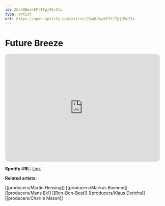 ```yaml
---
id: 2Qa4UBwzhEFt1Tpj95cZls
type: artist
url: https://open.spotify.com/artist/2Qa4UBwzhEFt1Tpj95cZls
---
```

# Future Breeze

<iframe style="border-radius:12px" src="https://open.spotify.com/embed/artist/2Qa4UBwzhEFt1Tpj95cZls" width="100%" height="352" frameBorder="0" allowfullscreen="" allow="autoplay; clipboard-write; encrypted-media; fullscreen; picture-in-picture" loading="lazy"></iframe>

**Spotify URL:** [Link](https://open.spotify.com/artist/2Qa4UBwzhEFt1Tpj95cZls)

**Related artists:**

[[producers/Martin Hensing]]
[[producers/Markus Boehme]]
[[producers/Mans Ek]]
[[Ron-Bon-Beat]]
[[producers/Klaus Derichs]]
[[producers/Charlie Mason]]

